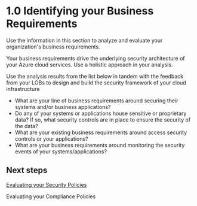 # 1.0  Identifying your Business Requirements 

Use the information in this section to analyze and evaluate your organization's business requirements.  

Your business requirements drive the underlying security architecture of your Azure cloud services. Use a holistic approach in your analysis.  

Use the analysis results from the list below in tandem with the feedback from your LOBs to design and build the security framework of your cloud infrastructure 



- What are your line of business requirements around securing their systems and/or business applications? 
- Do any of your systems or applications house sensitive or proprietary data? If so, what security controls are in place to ensure the security of the data? 
- What are your existing business requirements around access security controls or your applications? 
- What are your business requirements around monitoring the security events of your systems/applications? 



 
## Next steps 

[Evaluating your Security Policies](https://github.com/nmcgregor/Security-Test/blob/1.0-Identifying-your-Business-Requirements/Evaluating-Your-On-Premises-Security-Policies.md) 

Evaluating your Compliance Policies 



 
